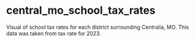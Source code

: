 # central_mo_school_tax_rates
Visual of school tax rates for each district surrounding Centralia, MO. This data was taken from tax rate for 2023.
